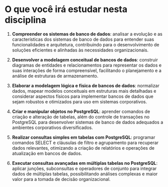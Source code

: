 # O que você irá estudar nesta disciplina

1. **Compreender os sistemas de banco de dados**: analisar a evolução e as características dos sistemas de banco de dados para entender suas funcionalidades e arquitetura, contribuindo para o desenvolvimento de soluções eficientes e alinhadas às necessidades organizacionais.

2. **Desenvolver a modelagem conceitual de bancos de dados**: construir diagramas de entidades e relacionamentos para representar os dados e suas interações de forma compreensível, facilitando o planejamento e a análise de estruturas de armazenamento.

3. **Elaborar a modelagem lógica e física de bancos de dados**: normalizar dados, mapear modelos conceituais em estruturas mais detalhadas e considerar aspectos físicos para implementar bancos de dados que sejam robustos e otimizados para uso em sistemas corporativos.

4. **Criar e manipular objetos no PostgreSQL**: aprender comandos de criação e alteração de tabelas, além do controle de transações no PostgreSQL para desenvolver sistemas de banco de dados adequados a ambientes corporativos diversificados.

5. **Realizar consultas simples em tabelas com PostgreSQL**: programar comandos SELECT e cláusulas de filtro e agrupamento para recuperar dados relevantes, otimizando a criação de relatórios e operações de atualização em bancos de dados.

6. **Executar consultas avançadas em múltiplas tabelas no PostgreSQL**: aplicar junções, subconsultas e operadores de conjunto para integrar dados de múltiplas tabelas, possibilitando análises complexas e maior valor para a tomada de decisão organizacional.
